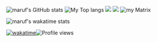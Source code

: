 ![maruf's GitHub stats](https://github-readme-stats.vercel.app/api?username=MarufHasan24&show_icons=true&theme=radical&bg_color=222)
![My Top langs](https://github-readme-stats.vercel.app/api/top-langs/?username=MarufHasan24&layout=donut&bg_color=151515&text_color=fff&title_color=fff&hide=html,css)
![](https://github-profile-trophy.vercel.app/?username=MarufHasan24&theme=dracula&no-frame=true&title=Followers,Stars,Commit,Repository,Issues)
![](https://github-readme-streak-stats.herokuapp.com/?user=MarufHasan24&theme=dark&hide_border=false)
![my Matrix](https://metrics.lecoq.io/MarufHasan24)

![maruf's wakatime stats](https://github-readme-stats.vercel.app/api/wakatime?username=MarufHasan24)

[![wakatime](https://wakatime.com/badge/user/3176451d-3d2c-445a-9675-fabd72127486.svg)](https://wakatime.com/@3176451d-3d2c-445a-9675-fabd72127486)![Profile views](https://komarev.com/ghpvc/?username=MarufHasan24&color=1789af&style=for-the-badge&label=View+Count)
